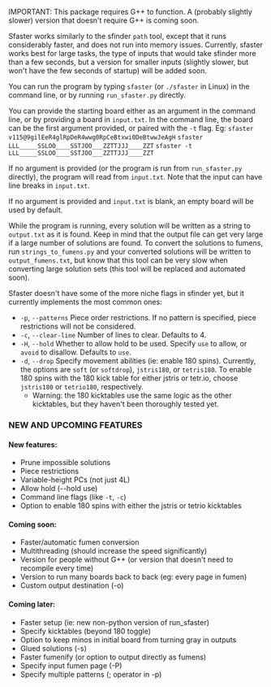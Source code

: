 IMPORTANT: This package requires G++ to function. A (probably slightly slower) version that doesn't require G++ is coming soon.

Sfaster works similarly to the sfinder `path` tool, except that it runs considerably faster, and does not run into memory issues. Currently, sfaster works best for large tasks, the type of inputs that would take sfinder more than a few seconds, but a version for smaller inputs (slightly slower, but won't have the few seconds of startup) will be added soon.

You can run the program by typing `sfaster` (or `./sfaster` in Linux) in the command line, or by running `run_sfaster.py` directly.

You can provide the starting board either as an argument in the command line, or by providing a board in `input.txt`. In the command line, the board can be the first argument provided, or paired with the `-t` flag.
Eg: 
`sfaster v115@9gilEeR4glRpDeR4wwg0RpCeBtxwi0DeBtwwJeAgH`
`sfaster LLL_____SSLOO____SSTJOO___ZZTTJJJ____ZZT`
`sfaster -t LLL_____SSLOO____SSTJOO___ZZTTJJJ____ZZT`

If no argument is provided (or the program is run from `run_sfaster.py` directly), the program will read from `input.txt`. Note that the input can have line breaks in `input.txt`.

If no argument is provided and `input.txt` is blank, an empty board will be used by default.

While the program is running, every solution will be written as a string to `output.txt` as it is found. Keep in mind that the output file can get very large if a large number of solutions are found. To convert the solutions to fumens, run `strings_to_fumens.py` and your converted solutions will be written to `output_fumens.txt`, but know that this tool can be very slow when converting large solution sets (this tool will be replaced and automated soon).

Sfaster doesn't have some of the more niche flags in sfinder yet, but it currently implements the most common ones:
* `-p`, `--patterns` Piece order restrictions. If no pattern is specified, piece restrictions will not be considered.
* `-c`, `--clear-line` Number of lines to clear. Defaults to 4.
* `-H`, `--hold` Whether to allow hold to be used. Specify `use` to allow, or `avoid` to disallow. Defaults to `use`.
* `-d`, `--drop` Specify movement abilities (ie: enable 180 spins). Currently, the options are `soft` (or `softdrop`), `jstris180`, or `tetris180`. To enable 180 spins with the 180 kick table for either jstris or tetr.io, choose `jstris180` or `tetrio180`, respectively.
    * Warning: the 180 kicktables use the same logic as the other kicktables, but they haven't been thoroughly tested yet.

### NEW AND UPCOMING FEATURES
#### New features:
* Prune impossible solutions
* Piece restrictions
* Variable-height PCs (not just 4L)
* Allow hold (--hold use)
* Command line flags (like `-t`, `-c`)
* Option to enable 180 spins with either the jstris or tetrio kicktables
#### Coming soon:
* Faster/automatic fumen conversion
* Multithreading (should increase the speed significantly)
* Version for people without G++ (or version that doesn't need to recompile every time)
* Version to run many boards back to back (eg: every page in fumen)
* Custom output destination (-o)
#### Coming later:
* Faster setup (ie: new non-python version of run_sfaster)
* Specify kicktables (beyond 180 toggle)
* Option to keep minos in initial board from turning gray in outputs
* Glued solutions (-s)
* Faster fumenify (or option to output directly as fumens)
* Specify input fumen page (-P)
* Specify multiple patterns (; operator in -p)